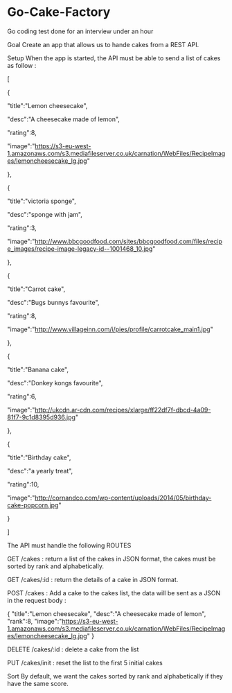 # Go-Cake-Factory
Go coding test done for an interview under an hour

Goal
Create an app that allows us to hande cakes from a REST API.

Setup
When the app is started, the API must be able to send a list of cakes as follow :

[

 {

   "title":"Lemon cheesecake",

   "desc":"A cheesecake made of lemon",

   "rating":8,

   "image":"https://s3-eu-west-1.amazonaws.com/s3.mediafileserver.co.uk/carnation/WebFiles/RecipeImages/lemoncheesecake_lg.jpg"

 },

 {

   "title":"victoria sponge",

   "desc":"sponge with jam",

   "rating":3,

   "image":"http://www.bbcgoodfood.com/sites/bbcgoodfood.com/files/recipe_images/recipe-image-legacy-id--1001468_10.jpg"

 },

 {

   "title":"Carrot cake",

   "desc":"Bugs bunnys favourite",

   "rating":8,

   "image":"http://www.villageinn.com/i/pies/profile/carrotcake_main1.jpg"

 },

 {

   "title":"Banana cake",

   "desc":"Donkey kongs favourite",

   "rating":6,

   "image":"http://ukcdn.ar-cdn.com/recipes/xlarge/ff22df7f-dbcd-4a09-81f7-9c1d8395d936.jpg"

 },

 {

   "title":"Birthday cake",

   "desc":"a yearly treat",

   "rating":10,

   "image":"http://cornandco.com/wp-content/uploads/2014/05/birthday-cake-popcorn.jpg"

 }

]

The API must handle the following ROUTES

GET /cakes : return a list of the cakes in JSON format, the cakes must be sorted by rank and alphabetically.

GET /cakes/:id : return the details of a cake in JSON format.

POST /cakes : Add a cake to the cakes list, the data will be sent as a JSON in the request body :

 {
    "title":"Lemon cheesecake",
    "desc":"A cheesecake made of lemon",
    "rank":8,
    "image":"https://s3-eu-west-1.amazonaws.com/s3.mediafileserver.co.uk/carnation/WebFiles/RecipeImages/lemoncheesecake_lg.jpg"
  }

DELETE /cakes/:id : delete a cake from the list

PUT /cakes/init : reset the list to the first 5 initial cakes

Sort
By default, we want the cakes sorted by rank and alphabetically if they have the same score.
